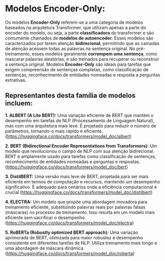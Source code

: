 # Modelos Encoder-Only:

Os modelos **Encoder-Only** referem-se a uma categoria de modelos baseados na arquitetura Transformer, que utilizam apenas a parte do encoder do modelo, ou seja, a parte **classificadora** do transformer e são comumente chamados de **modelos de autoencoder**. Esses modelos são caracterizados por terem atenção **bidirecional**, permitindo que as camadas de atenção acessem todas as palavras na sentença original. No pré-treinamento, esses modelos geralmente **corrompem uma sentença**, como mascarar palavras aleatórias, e são treinados para recuperar ou reconstruir a sentença original. Modelos **Encoder-Only** são ideais para tarefas que exigem compreensão de sentenças completas, como classificação de sentenças, reconhecimento de entidades nomeadas e resposta a perguntas extrativas.

## Representantes desta família de modelos incluem:

**1. ALBERT (A Lite BERT):** Uma variação eficiente de BERT que mantém o desempenho em tarefas de NLP (Processamento de Linguagem Natural), mas com uma arquitetura mais leve. É projetado para reduzir o número de parâmetros, tornando-o mais rápido e eficiente.(https://huggingface.co/docs/transformers/model_doc/albert)

**2. BERT (Bidirectional Encoder Representations from Transformers):** Um modelo que revolucionou o campo de NLP com sua atenção bidirecional. BERT é amplamente usado para tarefas como classificação de sentenças, reconhecimento de entidades nomeadas e perguntas e respostas.(https://huggingface.co/docs/transformers/model_doc/bert)

**3. DistilBERT:** Uma versão mais leve de BERT, projetada para ser mais eficiente em termos de computação e recursos, mantendo um desempenho significativo. É adequado para cenários onde a eficiência computacional é crucial.(https://huggingface.co/docs/transformers/model_doc/distilbert)

**4. ELECTRA:** Um modelo que propõe uma abordagem inovadora para treinamento eficiente, substituindo palavras reais por palavras falsas (máscaras) no processo de treinamento. Isso resulta em um modelo mais eficiente sem sacrificar o desempenho.(https://huggingface.co/docs/transformers/model_doc/electra)

**5. RoBERTa (Robustly optimized BERT approach):**  Uma variação aprimorada de BERT, otimizada para maior robustez e desempenho consistente em diferentes tarefas de NLP. Utiliza treinamento mais longo e uma abordagem de máscara dinâmica.(https://huggingface.co/docs/transformers/model_doc/roberta)
